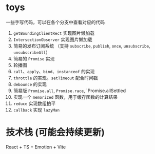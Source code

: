 # toys
一些手写代码，可以在各个分支中查看对应的代码

1. `getBoundingClientRect` 实现图片懒加载
2. `IntersectionObserver` 实现图片懒加载
3. 简易的发布订阅系统 （支持 `subscribe`, `publish`, `once`, `unsubscribe`, `unsubscribeAll`）
4. 简易的 `Promise` 实现
5. 轮播图
6. `call`、`apply`、`bind`、`instanceof` 的实现
7. `throttle` 的实现。`setTimeout` 配合时间戳
8. `debounce` 的实现
9. 简易版 `Promise.all`, `Promise.race`, `Promise.allSettled
10. 实现一个 `memorized` 函数，用于缓存函数的计算结果
11. `reduce` 实现数组拍平
12. `callback` 实现 `lazyMan`

# 技术栈 (可能会持续更新)
React + TS + Emotion + Vite
